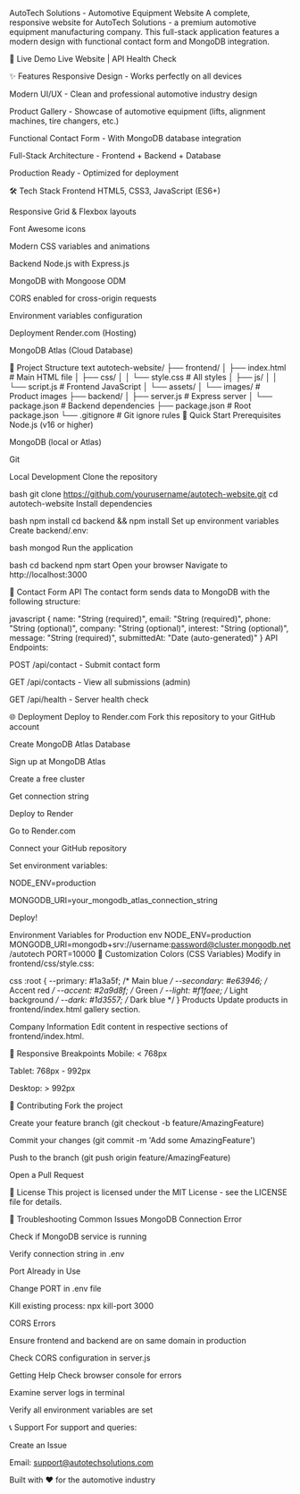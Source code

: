 AutoTech Solutions - Automotive Equipment Website
A complete, responsive website for AutoTech Solutions - a premium automotive equipment manufacturing company. This full-stack application features a modern design with functional contact form and MongoDB integration.

🚀 Live Demo
Live Website | API Health Check

✨ Features
Responsive Design - Works perfectly on all devices

Modern UI/UX - Clean and professional automotive industry design

Product Gallery - Showcase of automotive equipment (lifts, alignment machines, tire changers, etc.)

Functional Contact Form - With MongoDB database integration

Full-Stack Architecture - Frontend + Backend + Database

Production Ready - Optimized for deployment

🛠️ Tech Stack
Frontend
HTML5, CSS3, JavaScript (ES6+)

Responsive Grid & Flexbox layouts

Font Awesome icons

Modern CSS variables and animations

Backend
Node.js with Express.js

MongoDB with Mongoose ODM

CORS enabled for cross-origin requests

Environment variables configuration

Deployment
Render.com (Hosting)

MongoDB Atlas (Cloud Database)

📁 Project Structure
text
autotech-website/
├── frontend/
│   ├── index.html          # Main HTML file
│   ├── css/
│   │   └── style.css       # All styles
│   ├── js/
│   │   └── script.js       # Frontend JavaScript
│   └── assets/
│       └── images/         # Product images
├── backend/
│   ├── server.js           # Express server
│   └── package.json        # Backend dependencies
├── package.json            # Root package.json
└── .gitignore             # Git ignore rules
🚀 Quick Start
Prerequisites
Node.js (v16 or higher)

MongoDB (local or Atlas)

Git

Local Development
Clone the repository

bash
git clone https://github.com/yourusername/autotech-website.git
cd autotech-website
Install dependencies

bash
npm install
cd backend && npm install
Set up environment variables
Create backend/.env:



bash
mongod
Run the application

bash
cd backend
npm start
Open your browser
Navigate to http://localhost:3000

📧 Contact Form API
The contact form sends data to MongoDB with the following structure:

javascript
{
  name: "String (required)",
  email: "String (required)", 
  phone: "String (optional)",
  company: "String (optional)",
  interest: "String (optional)",
  message: "String (required)",
  submittedAt: "Date (auto-generated)"
}
API Endpoints:

POST /api/contact - Submit contact form

GET /api/contacts - View all submissions (admin)

GET /api/health - Server health check

🌐 Deployment
Deploy to Render.com
Fork this repository to your GitHub account

Create MongoDB Atlas Database

Sign up at MongoDB Atlas

Create a free cluster

Get connection string

Deploy to Render

Go to Render.com

Connect your GitHub repository

Set environment variables:

NODE_ENV=production

MONGODB_URI=your_mongodb_atlas_connection_string

Deploy!

Environment Variables for Production
env
NODE_ENV=production
MONGODB_URI=mongodb+srv://username:password@cluster.mongodb.net/autotech
PORT=10000
🎨 Customization
Colors (CSS Variables)
Modify in frontend/css/style.css:

css
:root {
  --primary: #1a3a5f;    /* Main blue */
  --secondary: #e63946;  /* Accent red */
  --accent: #2a9d8f;     /* Green */
  --light: #f1faee;      /* Light background */
  --dark: #1d3557;       /* Dark blue */
}
Products
Update products in frontend/index.html gallery section.

Company Information
Edit content in respective sections of frontend/index.html.

📱 Responsive Breakpoints
Mobile: < 768px

Tablet: 768px - 992px

Desktop: > 992px

🤝 Contributing
Fork the project

Create your feature branch (git checkout -b feature/AmazingFeature)

Commit your changes (git commit -m 'Add some AmazingFeature')

Push to the branch (git push origin feature/AmazingFeature)

Open a Pull Request

📄 License
This project is licensed under the MIT License - see the LICENSE file for details.

🐛 Troubleshooting
Common Issues
MongoDB Connection Error

Check if MongoDB service is running

Verify connection string in .env

Port Already in Use

Change PORT in .env file

Kill existing process: npx kill-port 3000

CORS Errors

Ensure frontend and backend are on same domain in production

Check CORS configuration in server.js

Getting Help
Check browser console for errors

Examine server logs in terminal

Verify all environment variables are set

📞 Support
For support and queries:

Create an Issue

Email: support@autotechsolutions.com

Built with ❤️ for the automotive industry

